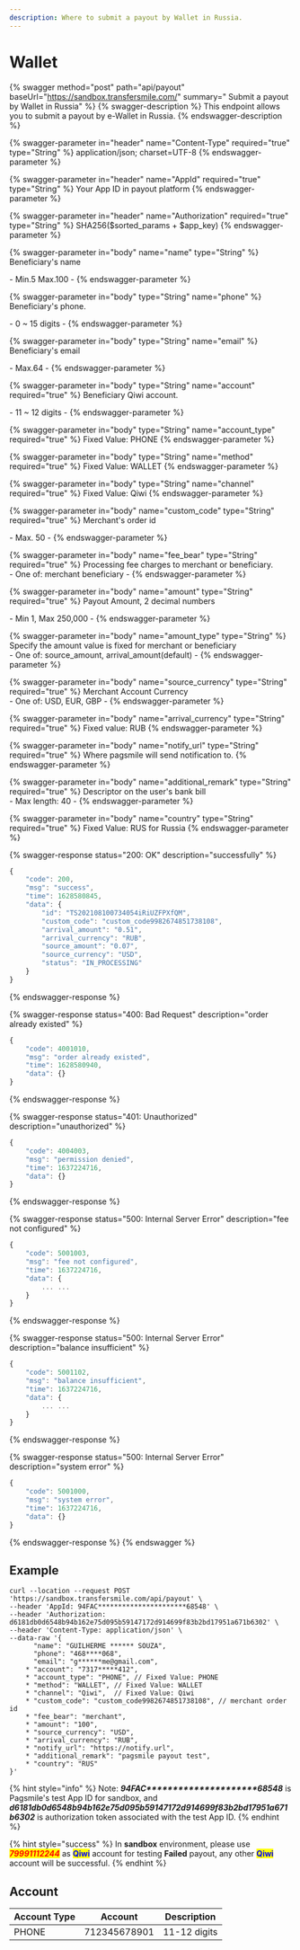 ```yaml
---
description: Where to submit a payout by Wallet in Russia.
---
```


# Wallet

{% swagger method="post" path="api/payout" baseUrl="https://sandbox.transfersmile.com/" summary=" Submit a payout by Wallet in Russia" %}
{% swagger-description %}
This endpoint allows you to submit a payout by e-Wallet in Russia.
{% endswagger-description %}

{% swagger-parameter in="header" name="Content-Type" required="true" type="String" %}
application/json; charset=UTF-8
{% endswagger-parameter %}

{% swagger-parameter in="header" name="AppId" required="true" type="String" %}
Your App ID in payout platform
{% endswagger-parameter %}

{% swagger-parameter in="header" name="Authorization" required="true" type="String" %}
SHA256($sorted\_params + $app\_key)
{% endswagger-parameter %}

{% swagger-parameter in="body" name="name" type="String" %}
Beneficiary's name

\- Min.5 Max.100 -
{% endswagger-parameter %}

{% swagger-parameter in="body" type="String" name="phone" %}
Beneficiary's phone.

\- 0 \~ 15 digits -
{% endswagger-parameter %}

{% swagger-parameter in="body" type="String" name="email" %}
Beneficiary's email

\- Max.64 -
{% endswagger-parameter %}

{% swagger-parameter in="body" type="String" name="account" required="true" %}
Beneficiary Qiwi account.

\- 11 \~ 12 digits -
{% endswagger-parameter %}

{% swagger-parameter in="body" type="String" name="account_type" required="true" %}
Fixed Value: PHONE
{% endswagger-parameter %}

{% swagger-parameter in="body" type="String" name="method" required="true" %}
Fixed Value: WALLET
{% endswagger-parameter %}

{% swagger-parameter in="body" type="String" name="channel" required="true" %}
Fixed Value: Qiwi
{% endswagger-parameter %}

{% swagger-parameter in="body" name="custom_code" type="String" required="true" %}
Merchant's order id

\- Max. 50 -
{% endswagger-parameter %}

{% swagger-parameter in="body" name="fee_bear" type="String" required="true" %}
Processing fee charges to merchant or beneficiary.\
\- One of: merchant beneficiary -
{% endswagger-parameter %}

{% swagger-parameter in="body" name="amount" type="String" required="true" %}
Payout Amount, 2 decimal numbers

\- Min 1, Max 250,000 -&#x20;
{% endswagger-parameter %}

{% swagger-parameter in="body" name="amount_type" type="String" %}
Specify the amount value is fixed for merchant or beneficiary\
\- One of: source\_amount, arrival\_amount(default) -
{% endswagger-parameter %}

{% swagger-parameter in="body" name="source_currency" type="String" required="true" %}
Merchant Account Currency\
\- One of: USD, EUR, GBP -
{% endswagger-parameter %}

{% swagger-parameter in="body" name="arrival_currency" type="String" required="true" %}
Fixed value: RUB
{% endswagger-parameter %}

{% swagger-parameter in="body" name="notify_url" type="String" required="true" %}
Where pagsmile will send notification to.
{% endswagger-parameter %}

{% swagger-parameter in="body" name="additional_remark" type="String" required="true" %}
Descriptor on the user's bank bill\
\- Max length: 40 -
{% endswagger-parameter %}

{% swagger-parameter in="body" name="country" type="String" required="true" %}
Fixed Value: RUS for Russia
{% endswagger-parameter %}

{% swagger-response status="200: OK" description="successfully" %}
```javascript
{
    "code": 200,
    "msg": "success",
    "time": 1628580845,
    "data": {
        "id": "TS202108100734054iRiUZFPXfQM",
        "custom_code": "custom_code9982674851738108",
        "arrival_amount": "0.51",
        "arrival_currency": "RUB",
        "source_amount": "0.07",
        "source_currency": "USD",
        "status": "IN_PROCESSING"
    }
}
```
{% endswagger-response %}

{% swagger-response status="400: Bad Request" description="order already existed" %}
```javascript
{
    "code": 4001010,
    "msg": "order already existed",
    "time": 1628580940,
    "data": {}
}
```
{% endswagger-response %}

{% swagger-response status="401: Unauthorized" description="unauthorized" %}
```javascript
{
    "code": 4004003,
    "msg": "permission denied",
    "time": 1637224716,
    "data": {}
}
```
{% endswagger-response %}

{% swagger-response status="500: Internal Server Error" description="fee not configured" %}
```javascript
{
    "code": 5001003,
    "msg": "fee not configured",
    "time": 1637224716,
    "data": {
        ... ...
    }
}
```
{% endswagger-response %}

{% swagger-response status="500: Internal Server Error" description="balance insufficient" %}
```javascript
{
    "code": 5001102,
    "msg": "balance insufficient",
    "time": 1637224716,
    "data": {
        ... ...
    }
}
```
{% endswagger-response %}

{% swagger-response status="500: Internal Server Error" description="system error" %}
```javascript
{
    "code": 5001000,
    "msg": "system error",
    "time": 1637224716,
    "data": {}
}
```
{% endswagger-response %}
{% endswagger %}

## Example

```
curl --location --request POST 'https://sandbox.transfersmile.com/api/payout' \
--header 'AppId: 94FAC**********************68548' \
--header 'Authorization: d6181db0d6548b94b162e75d095b59147172d914699f83b2bd17951a671b6302' \
--header 'Content-Type: application/json' \
--data-raw '{
      "name": "GUILHERME ****** SOUZA",
      "phone": "468****068",
      "email": "g******me@gmail.com",
    * "account": "7317*****412",
    * "account_type": "PHONE", // Fixed Value: PHONE
    * "method": "WALLET", // Fixed Value: WALLET
    * "channel": "Qiwi",  // Fixed Value: Qiwi
    * "custom_code": "custom_code9982674851738108", // merchant order id
    * "fee_bear": "merchant",
    * "amount": "100", 
    * "source_currency": "USD",
    * "arrival_currency": "RUB",
    * "notify_url": "https://notify.url",
    * "additional_remark": "pagsmile payout test",
    * "country": "RUS"
}'
```

{% hint style="info" %}
Note:  _**94FAC\*\*\*\*\*\*\*\*\*\*\*\*\*\*\*\*\*\*\*\*\*68548**_ is Pagsmile's test App ID for sandbox, and _**d6181db0d6548b94b162e75d095b59147172d914699f83b2bd17951a671b6302**_ is authorization token associated with the test App ID.
{% endhint %}

{% hint style="success" %}
In **sandbox** environment, please use _<mark style="color:red;">**79991112244**</mark>_ as  <mark style="color:blue;">**Qiwi**</mark> account for testing **Failed** payout, any other <mark style="color:blue;">**Qiwi**</mark> account will be successful.
{% endhint %}

## Account

| Account Type | Account      | Description  |
| ------------ | ------------ | ------------ |
| PHONE        | 712345678901 | 11-12 digits |
